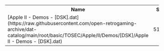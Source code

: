 <table>
<tr><th>Name</th><th>Size</th></tr>
<tr><td>[Apple II - Demos - [DSK].dat](https://raw.githubusercontent.com/open-retrogaming-archive/dat-catalog/main/root/basic/TOSEC/Apple/II/Demos/[DSK]/Apple II - Demos - [DSK].dat)</td><td>51148</td></tr>
</table>

